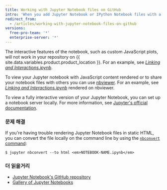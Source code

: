 ```yaml
---
title: Working with Jupyter Notebook files on GitHub
intro: 'When you add Jupyter Notebook or IPython Notebook files with a *.ipynb* extension on {{ site.data.variables.product.product_location }}, they will render as static HTML files in your repository.'
redirect_from:
  - /articles/working-with-jupyter-notebook-files-on-github
versions:
  free-pro-team: '*'
  enterprise-server: '*'
---
```



The interactive features of the notebook, such as custom JavaScript plots, will not work in your repository on {{ site.data.variables.product.product_location }}. For an example, see [*Linking and Interactions.ipynb*](https://github.com/bokeh/bokeh-notebooks/blob/master/tutorial/06%20-%20Linking%20and%20Interactions.ipynb).

To view your Jupyter notebook with JavaScript content rendered or to share your notebook files with others you can use [nbviewer](https://nbviewer.jupyter.org/). For an example, see [*Linking and Interactions.ipynb*](https://nbviewer.jupyter.org/github/bokeh/bokeh-notebooks/blob/master/tutorial/06%20-%20Linking%20and%20Interactions.ipynb) rendered on nbviewer.

To view a fully interactive version of your Jupyter Notebook, you can set up a notebook server locally. For more information, see [Jupyter's official documentation](http://jupyter.readthedocs.io/en/latest/index.html).

### 문제 해결

If you're having trouble rendering Jupyter Notebook files in static HTML, you can convert the file locally on the command line by using the [`nbconvert` command](https://github.com/jupyter/nbconvert):

```shell
$ jupyter nbconvert --to html <em>NOTEBOOK-NAME.ipynb</em>
```

### 더 읽을거리

- [Jupyter Notebook's GitHub repository](https://github.com/jupyter/jupyter_notebook)
- [Gallery of Jupyter Notebooks](https://github.com/jupyter/jupyter/wiki/A-gallery-of-interesting-Jupyter-Notebooks)
